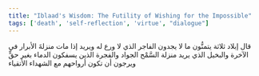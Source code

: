 ```yaml
---
title: "Iblaad's Wisdom: The Futility of Wishing for the Impossible"
tags: ['death', 'self-reflection', 'virtue', "dialogue"]
---
```


 قال إبلاد ثلاثة يتمنُّون ما لا يجدون الفاجر الذي لا ورع له ويريد إذا مات منزلةَ الأبرار في الآخرة والبخيل الذي يريد منزلة السَّمْح الجواد والفجرة الذين يسفكون الدماء بغير حقٍّ ويرجون أن تكون أرواحهم مع الشهداء الأتقياء
